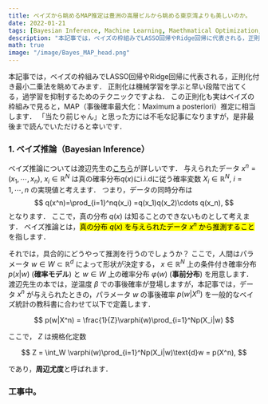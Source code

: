 ```yaml
---
title: ベイズから眺めるMAP推定は豊洲の高層ビルから眺める東京湾よりも美しいのか。
date: 2022-01-21
tags: [Bayesian Inference, Machine Learning, Maethmatical Optimization, Regression]
description: "本記事では，ベイズの枠組みでLASSO回帰やRidge回帰に代表される，正則化付き最小二乗法を眺めてみます．"
math: true
image: "/image/Bayes_MAP_head.png"
---
```


本記事では，ベイズの枠組みでLASSO回帰やRidge回帰に代表される，正則化付き最小二乗法を眺めてみます．
正則化は機械学習を学ぶと早い段階で出てくる，過学習を抑制するためのテクニックですよね．
この正則化も実はベイズの枠組みで見ると，MAP（事後確率最大化：Maximum a posteriori）推定に相当します．
「当たり前じゃん」と思った方には不毛な記事になりますが，是非最後まで読んでいただけると幸いです．

### 1. ベイズ推論（Bayesian Inference）

ベイズ推論については渡辺先生の[こちら]()が詳しいです．
与えられたデータ $x^n=(x_1,\cdots,x_n),~ x_i\in\mathbb R^N$ は真の確率分布$q(x)$にi.i.dに従う確率変数 $X_i\in\mathbb R^N,~i=1,\cdots,n$ の実現値と考えます．
つまり，データの同時分布は
$$
    q(x^n)=\prod_{i=1}^nq(x_i) =q(x_1)q(x_2)\cdots q(x_n),
$$
となります．
ここで，真の分布 $q(x)$ は知ることのできないものとして考えます．
ベイズ推論とは，<mark>真の分布 $q(x)$ を与えられたデータ $x^n$ から推測すること</mark>を指します．

それでは，具合的にどうやって推測を行うのでしょうか？
ここで，人間はパラメータ $w\in W\subset \mathbb R^d$ によって形状が決定する， $x\in\mathbb R^N$ 上の条件付き確率分布 $p(x|w)$ (**確率モデル**) と $w\in W$ 上の確率分布 $\varphi(w)$ (**事前分布**) を用意します．
渡辺先生の本では，逆温度 $\beta$ での事後確率が登場しますが，本記事では，データ $x^n$ が与えられたときの，パラメータ $w$ の事後確率 $p(w|X^n)$ を一般的なベイズ統計の教科書に合わせて以下で定義します．

$$
    p(w|X^n) = \frac{1}{Z}\varphi(w)\prod_{i=1}^Np(X_i|w)
$$

ここで， $Z$ は規格化定数

$$
    Z = \int_W \varphi(w)\prod_{i=1}^Np(X_i|w)\text{d}w = p(X^n),
$$

であり，**周辺尤度**と呼ばれます．


### 工事中。